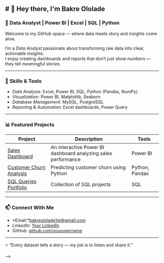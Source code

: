 ## # 👋 Hey there, I'm Bakre Ololade

### 💼 Data Analyst | Power BI | Excel | SQL | Python

Welcome to my GitHub space — where data meets story and insights come alive.

I’m a *Data Analyst* passionate about transforming raw data into clear, actionable insights.  
I enjoy creating dashboards and reports that don’t just show numbers — they tell *meaningful stories*.

---

### 🧠 Skills & Tools
- *Data Analysis:* Excel, Power BI, SQL, Python (Pandas, NumPy)
- *Visualization:* Power BI, Matplotlib, Seaborn
- *Database Management:* MySQL, PostgreSQL
- *Reporting & Automation:* Excel dashboards, Power Query

---

### 📊 Featured Projects
| Project | Description | Tools |
|----------|--------------|--------|
| [Sales Dashboard](https://github.com/yourusername/sales-dashboard) | An interactive Power BI dashboard analyzing sales performance | Power BI |
| [Customer Churn Analysis](https://github.com/yourusername/churn-analysis) | Predicting customer churn using Python | Python, Pandas |
| [SQL Queries Portfolio](https://github.com/yourusername/sql-portfolio) | Collection of SQL projects | SQL |

---

### 📫 Connect With Me
- *Email:*bakreololade1st@gmail.com  
- *LinkedIn:* [Your LinkedIn](https://linkedin.com/in/BakreOlolade)  
- *GitHub:* [github.com/yourusername](https://github.com/BakreOlolade)

---

⭐ “Every dataset tells a story — my job is to listen and share it.”

-->
